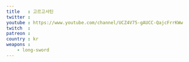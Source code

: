 ```yaml
---
title   : 고르고서틴
twitter : 
youtube : https://www.youtube.com/channel/UCZ4V75-gAUCC-QajcFrrKWw
twitch  : 
patreon : 
country : kr
weapons :
    - long-sword
---
```


